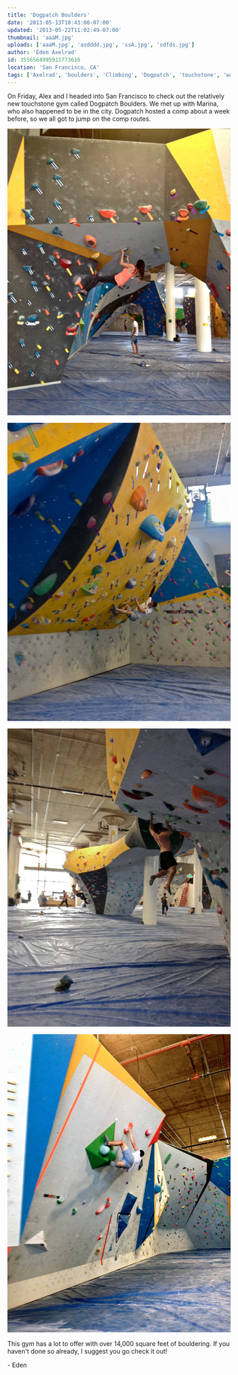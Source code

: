 ```yaml
---
title: 'Dogpatch Boulders'
date: '2013-05-13T10:43:00-07:00'
updated: '2013-05-22T11:02:49-07:00'
thumbnail: 'aaaM.jpg'
uploads: ['aaaM.jpg', 'asdddd.jpg', 'ssA.jpg', 'sdfds.jpg']
author: 'Eden Axelrad'
id: 3556564995911773616
location: 'San Francisco, CA'
tags: ['Axelrad', 'boulders', 'Climbing', 'Dogpatch', 'touchstone', 'walltopia']
---
```


On Friday, Alex and I headed into San Francisco to check out the relatively new touchstone gym called Dogpatch Boulders. We met up with Marina, who also happened to be in the city. Dogpatch hosted a comp about a week before, so we all got to jump on the comp routes.

![Marina working through one of the many arches](uploads/aaaM.jpg)

![Me on the barrel boulder](uploads/asdddd.jpg)

![Alex doin his thang on a roof](uploads/ssA.jpg)

![Men's final route #2](uploads/sdfds.jpg)

This gym has a lot to offer with over 14,000 square feet of bouldering. If you haven't done so already, I suggest you go check it out!

\- Eden
